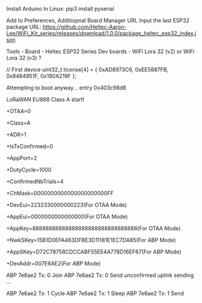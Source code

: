 
Install Arduino
In Linux:
pip3 install pyserial

Add to Preferences, Additiopnal Board Manager URL
Input the last ESP32 package URL: https://github.com/Heltec-Aaron-Lee/WiFi_Kit_series/releases/download/1.0.0/package_heltec_esp32_index.json

Tools - Board - Heltec ESP32 Series Dev boards - WiFi Lora 32 (v2) or WiFi Lora 32 (v3) ?

// First device
uint32_t license[4] = { 0xAD8973C6, 0xEE5887FB, 0x8464951F, 0x180A219F };


Attempting to boot anyway...
entry 0x403c98d8

LoRaWAN EU868 Class A start!

+OTAA=0

+Class=A

+ADR=1

+IsTxConfirmed=0

+AppPort=2

+DutyCycle=1000

+ConfirmedNbTrials=4

+ChMask=0000000000000000000000FF

+DevEui=2232330000000223(For OTAA Mode)

+AppEui=0000000000000000(For OTAA Mode)

+AppKey=88888888888888888888888888888888(For OTAA Mode)

+NwkSKey=15B1D0EFA463DFBE3D11181E1EC7DA85(For ABP Mode)

+AppSKey=D72C78758CDCCABF55EE4A778D16EF67(For ABP Mode)

+DevAddr=007E6AE2(For ABP Mode)




ABP 7e6ae2 Tx: 0 Join
ABP 7e6ae2 Tx: 0 Send
unconfirmed uplink sending ...

ABP 7e6ae2 Tx: 1 Cycle
ABP 7e6ae2 Tx: 1 Sleep
ABP 7e6ae2 Tx: 1 Send